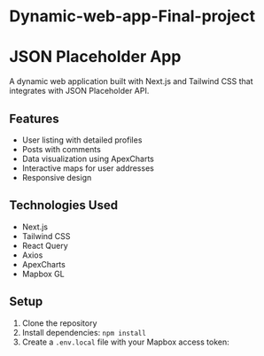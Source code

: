 # Dynamic-web-app-Final-project

# JSON Placeholder App

A dynamic web application built with Next.js and Tailwind CSS that integrates with JSON Placeholder API.

## Features

- User listing with detailed profiles
- Posts with comments
- Data visualization using ApexCharts
- Interactive maps for user addresses
- Responsive design

## Technologies Used

- Next.js
- Tailwind CSS
- React Query
- Axios
- ApexCharts
- Mapbox GL

## Setup

1. Clone the repository
2. Install dependencies: `npm install`
3. Create a `.env.local` file with your Mapbox access token:

